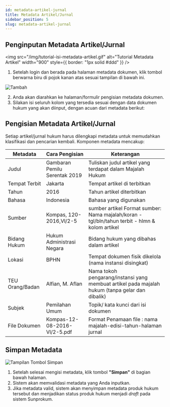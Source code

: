 ```yaml
---
id: metadata-artikel-jurnal
title: Metadata Artikel/Jurnal
sidebar_position: 5
slug: metadata-artikel-jurnal
---
```


## Penginputan Metadata Artikel/Jurnal

<img
src="/img/tutorial-isi-metadata-artikel.gif"
alt="Tutorial Metadata Artikel"
width="900"
style={{ border: "1px solid #ddd" }}
/>

1. Setelah login dan berada pada halaman metadata dokumen, klik tombol berwarna biru di pojok kanan atas sesuai tampilan di bawah ini.

![Tambah](/img/tombol-tambah.png)

2. Anda akan diarahkan ke halaman/formulir pengisian metadata dokumen.
3. Silakan isi seluruh kolom yang tersedia sesuai dengan data dokumen hukum yang akan diinput, dengan acuan dari metadata berikut:

## Pengisian Metadata Artikel/Jurnal

Setiap artikel/jurnal hukum harus dilengkapi metadata untuk memudahkan klasifikasi dan pencarian kembali. Komponen metadata mencakup:

| Metadata        | Cara Pengisian                | Keterangan                                                                                      |
| --------------- | ----------------------------- | ----------------------------------------------------------------------------------------------- |
| Judul           | Gambaran Pemilu Serentak 2019 | Tuliskan judul artikel yang terdapat dalam Majalah Hukum                                        |
| Tempat Terbit   | Jakarta                       | Tempat artikel di terbitkan                                                                     |
| Tahun           | 2016                          | Tahun artikel diterbitkan                                                                       |
| Bahasa          | Indonesia                     | Bahasa yang digunakan                                                                           |
| Sumber          | Kompas, 120-2016,Vl/2-5       | sumber artikel Format sumber: Nama majalah/koran - tgl/bln/tahun terbit - hlmn & kolom artikel  |
| Bidang Hukum    | Hukum Administrasi Negara     | Bidang hukum yang dibahas dalam artikel                                                         |
| Lokasi          | BPHN                          | Tempat dokumen fisik dikelola (nama instansi disingkat)                                         |
| TEU Orang/Badan | Alfian, M. Aflan              | Nama tokoh pengarang/instansi yang membuat artikel pada majalah hukum (tanpa gelar dan dibalik) |
| Subjek          | Pemilahan Umum                | Topik/ kata kunci dari isi dokumen                                                              |
| File Dokumen    | Kompas-12-08-2016-Vl/2-5.pdf  | Format Penamaan file : nama majalah-edisi-tahun-halaman jurnal                                  |

## Simpan Metadata

![Tampilan Tombol Simpan](/img/tombol-simpan.png)

1. Setelah selesai mengisi metadata, klik tombol **"Simpan"** di bagian bawah halaman.
2. Sistem akan memvalidasi metadata yang Anda inputkan.
3. Jika metadata valid, sistem akan menyimpan metadata produk hukum tersebut dan menjadikan status produk hukum menjadi _draft_ pada sistem Sunprokum.
